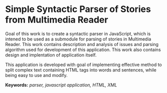 # Simple Syntactic Parser of Stories from Multimedia Reader

Goal of this work is to create a syntactic parser in JavaScript, which is intened to be used as a submodule for parsing of stories in Multimedia Reader. This work contains description and analysis of issues and parsing algorithm used for development of this application. This work also contains design and implentation of application itself.

This application is developed with goal of implementing effective method to split complex text containing HTML tags into words and sentences, while being easy to use and modify.

**Keywords:**  *parser, javascript application, HTML, XML*
